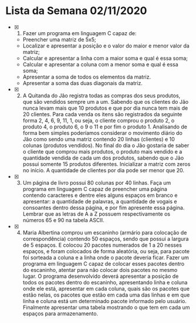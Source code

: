 # Lista da Semana 02/11/2020

- [x] 1. Fazer um programa em linguagem C capaz de:
  - Preencher uma matriz de 5x5;
  - Localizar e apresentar a posição e o valor do maior e menor valor da matriz;
  - Calcular e apresentar a linha com a maior soma e qual é essa soma;
  - Calcular e apresentar a coluna com a menor soma e qual é essa soma;
  - Apresentar a soma de todos os elementos da matriz.
  - Apresentar a soma das duas diagonais da matriz.
- [x] 2. A Quitanda do Jão registra todas as compras dos seus produtos, que são vendidos sempre um a um. Sabendo que os clientes do Jão nunca levam mais que 10 produtos e que por dia nunca tem mais de 20 clientes. Para cada venda os itens são registrados da seguinte forma  2, 4, 6, 9, 11, 1, ou seja, o cliente comprou o produto 2, o produto 4, o produto 6, o 9 o 11 e por fim o produto 1. Analisando de forma bem simples poderíamos considerar o movimento diário do Jão como sendo uma matriz contendo 20 linhas (clientes) e 10 colunas (produtos vendidos). No final do dia o Jão gostaria de saber o cliente que comprou mais produtos, o produto mais vendido e a quantidade vendida de cada um dos produtos, sabendo que o Jão possui somente 15 produtos diferentes. Inicializar a matriz com zeros no início. A quantidade de clientes por dia pode ser menor que 20.
- [x] 3. Um página de livro possui 80 colunas por 40 linhas. Faça um programa em linguagem C capaz de preencher uma página contendo caracteres e dentre eles alguns espaços em branco e apresentar: a quantidade de palavras, a quantidade de vogais e consoantes dentro dessa página, e por fim  apresente essa página. Lembrar que as letras de A a Z possuem respectivamente os números 65 e 90 na tabela ASCII.
- [x] 4. Maria Albertina comprou um escaninho (armário para colocação de correspondência) contendo 50 espaços, sendo que possui a largura de 5 espaços. E colocou 20 pacotes numerados de 1 a 20 nesses espaços, e foram colocados de forma aleatória, ou seja, para pacote foi sorteada a coluna e a linha onde o pacote deveria ficar. Fazer um programa em linguagem C capaz de colocar esses pacotes dentro do escaninho, atentar para não colocar dois pacotes no mesmo lugar. O programa desenvolvido deverá apresentar a posição de todos os pacotes dentro do escaninho, apresentando linha e coluna onde ele está, apresentar em cada coluna, quais são os pacotes que estão nelas, os pacotes que estão em cada uma das linhas e em que linha e coluna está um determinado pacote informado pelo usuário. Finalmente apresentar uma tabela mostrando o que tem em cada um espaços para armazenamento.
